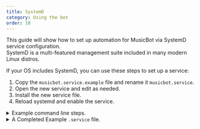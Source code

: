 ```yaml
---
title: SystemD
category: Using the bot
order: 10
---
```


This guide will show how to set up automation for MusicBot via SystemD service configuration.  
SystemD is a multi-featured management suite included in many modern Linux distros.  

If your OS includes SystemD, you can use these steps to set up a service:  

1. Copy the `musicbot.service.example` file and rename it `musicbot.service`.  
2. Open the new service and edit as needed.  
3. Install the new service file.  
4. Reload systemd and enable the service.  

<details>
  <summary>Example command line steps.</summary>

Update these commands to use an editor of your choice, and correct paths as needed.  

{% highlight bash%}
# Open the clone directory.
cd ~/MusicBot

# Copy the example file.
cp ./musicbot.service.example ./musicbot.service

# Edit the copied file (use any text editor you like here).
vim ./musicbot.service

# Install the service file into the system.
sudo cp ./musicbot.service /etc/systemd/system/musicbot.service

# Load the newly installed service. This does not start or enable it.
sudo systemctl daemon-reload

# To start MusicBot at boot time, use:
sudo systemctl enable musicbot

# To start MusicBot run:
sudo systemctl start musicbot

# To stop MusicBot run:
sudo systemctl stop musicbot

# To restart MusicBot run:
sudo systemctl restart musicbot

# To check if its running use:
sudo systemctl status musicbot

# To review system logs for the service:
sudo journalctl -u musicbot

{% endhighlight %}

</details>


<details>
  <summary>A Completed Example <code>.service</code> file.</summary>

{% highlight systemd %}
[Unit]
Description=Just-Some-Bots/MusicBot a discord.py bot that plays music.

# Only start this service after networking is ready.
After=network.target


[Service]
# These control the user/group used to start MusicBot.
# It is important to set this to the user who installed MusicBot
User=musicuser
Group=musicgroup

# This should be the path where MusicBot was cloned into.
WorkingDirectory=/home/musicuser/MusicBot/

# Use system Python to run the bot.
ExecStart=/usr/bin/python3 /home/musicuser/MusicBot/run.py --no-checks
# For Venv installs, replace the above with something like:
#ExecStart=/home/musicuser/MusicBotVenv/bin/python3 /home/musicuser/MusicBotVenv/MusicBot/run.py

# Set the condition under which the service should be restarted.
# Using 'on-failure' allows the bot's shutdown command to actually stop the service.
# Using 'always' will require you to stop the service via the service manager.
Restart=on-failure

# Time to wait between restarts.  This is useful to avoid rate limits.
RestartSec=6


[Install]
WantedBy=default.target

{% endhighlight %}

</details>
